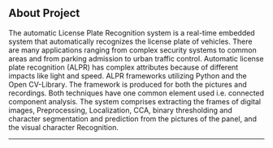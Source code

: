 ## About Project

The automatic License Plate Recognition system is a real-time embedded system that automatically recognizes the license plate of vehicles. There are many applications ranging from complex security 
systems to common areas and from parking admission to urban traffic control. Automatic license 
plate recognition (ALPR) has complex attributes because of different impacts like light and speed. 
ALPR frameworks utilizing Python and the Open CV-Library. The framework is produced for both the pictures and recordings. Both techniques have 
one common element used i.e. connected component analysis. The system comprises extracting the 
frames of digital images, Preprocessing, Localization, CCA, binary thresholding and character 
segmentation and prediction from the pictures of the panel, and the visual character Recognition. 

---


